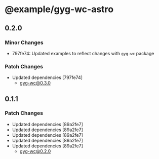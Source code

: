 # @example/gyg-wc-astro

## 0.2.0

### Minor Changes

- 797fe74: Updated examples to reflect changes with `gyg-wc` package

### Patch Changes

- Updated dependencies [797fe74]
  - gyg-wc@0.3.0

## 0.1.1

### Patch Changes

- Updated dependencies [89a2fe7]
- Updated dependencies [89a2fe7]
- Updated dependencies [89a2fe7]
- Updated dependencies [89a2fe7]
- Updated dependencies [89a2fe7]
  - gyg-wc@0.2.0

